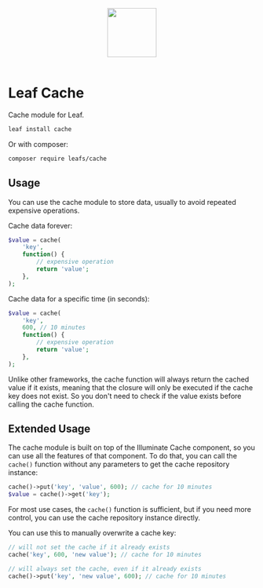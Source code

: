 <!-- markdownlint-disable no-inline-html -->
<p align="center">
    <br><br>
    <img src="https://leafphp.dev/logo-circle.png" height="100"/>
    <br><br>
</p>

# Leaf Cache

Cache module for Leaf.

```bash
leaf install cache
```

Or with composer:

```bash
composer require leafs/cache
```

## Usage

You can use the cache module to store data, usually to avoid repeated expensive operations.

Cache data forever:

```php
$value = cache(
    'key',
    function() {
        // expensive operation
        return 'value';
    },
);
```

Cache data for a specific time (in seconds):

```php
$value = cache(
    'key',
    600, // 10 minutes
    function() {
        // expensive operation
        return 'value';
    },
);
```

Unlike other frameworks, the cache function will always return the cached value if it exists, meaning that the closure will only be executed if the cache key does not exist. So you don't need to check if the value exists before calling the cache function.

## Extended Usage

The cache module is built on top of the Illuminate Cache component, so you can use all the features of that component. To do that, you can call the `cache()` function without any parameters to get the cache repository instance:

```php
cache()->put('key', 'value', 600); // cache for 10 minutes
$value = cache()->get('key');
```

For most use cases, the `cache()` function is sufficient, but if you need more control, you can use the cache repository instance directly.

You can use this to manually overwrite a cache key:

```php
// will not set the cache if it already exists
cache('key', 600, 'new value'); // cache for 10 minutes

// will always set the cache, even if it already exists
cache()->put('key', 'new value', 600); // cache for 10 minutes
```
